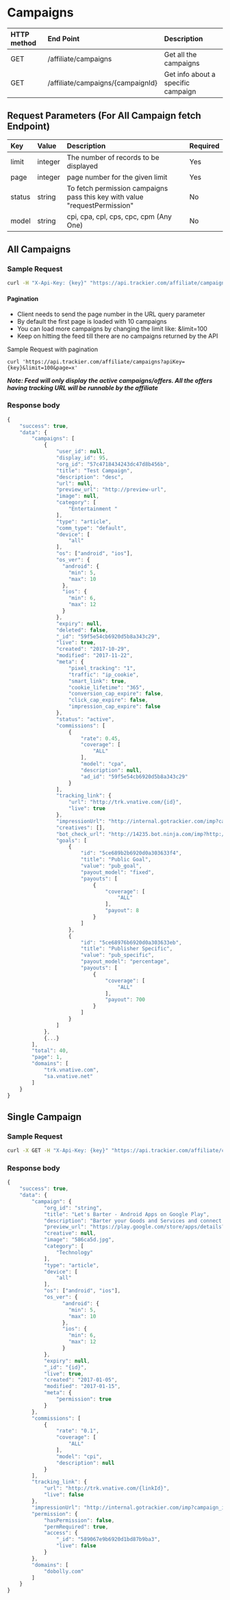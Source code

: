 # Campaigns

| **HTTP method** | **End Point** | **Description** |
| :--- | :--- | :--- |
| GET | /affiliate/campaigns | Get all the campaigns |
| GET | /affiliate/campaigns/{campaignId} | Get info about a specific campaign |

## Request Parameters \(For All Campaign fetch Endpoint\)

| Key | Value | Description | Required |
| :--- | :--- | :--- | :--- |
| limit | integer | The number of records to be displayed | Yes |
| page | integer | page number for the given limit | Yes |
| status | string | To fetch permission campaigns pass this key with value "requestPermission" | No |
| model | string | cpi, cpa, cpl, cps, cpc, cpm \(Any One\) | No |

## **All Campaigns**

### **Sample Request**

```bash
curl -H "X-Api-Key: {key}" "https://api.trackier.com/affiliate/campaigns"
```

#### Pagination

* Client needs to send the page number in the URL query parameter
* By default the first page is loaded with 10 campaigns
* You can load more campaigns by changing the limit like: &limit=100
* Keep on hitting the feed till there are no campaigns returned by the API

Sample Request with pagination

```text
curl 'https://api.trackier.com/affiliate/campaigns?apiKey={key}&limit=100&page=x'
```

_**Note: Feed will only display the active campaigns/offers. All the offers having tracking URL will be runnable by the affiliate**_

### **Response body**

```javascript
{
    "success": true,
    "data": {
        "campaigns": [
            {
                "user_id": null,
                "display_id": 95,
                "org_id": "57c4718434243dc47d8b456b",
                "title": "Test Campaign",
                "description": "desc",
                "url": null,
                "preview_url": "http://preview-url",
                "image": null,
                "category": [
                    "Entertainment "
                ],
                "type": "article",
                "comm_type": "default",
                "device": [
                    "all"
                ],
                "os": ["android", "ios"],
                "os_ver": {
                  "android": {
                    "min": 5,
                    "max": 10
                  },
                  "ios": {
                    "min": 6,
                    "max": 12
                  }
                },
                "expiry": null,
                "deleted": false,
                "_id": "59f5e54cb6920d5b8a343c29",
                "live": true,
                "created": "2017-10-29",
                "modified": "2017-11-22",
                "meta": {
                    "pixel_tracking": "1",
                    "traffic": "ip_cookie",
                    "smart_link": true,
                    "cookie_lifetime": "365",
                    "conversion_cap_expire": false,
                    "click_cap_expire": false,
                    "impression_cap_expire": false
                },
                "status": "active",
                "commissions": [
                    {
                        "rate": 0.45,
                        "coverage": [
                            "ALL"
                        ],
                        "model": "cpa",
                        "description": null,
                        "ad_id": "59f5e54cb6920d5b8a343c29"
                    }
                ],
                "tracking_link": {
                    "url": "http://trk.vnative.com/{id}",
                    "live": true
                },
                "impressionUrl": "http://internal.gotrackier.com/imp?campaign_id=95&pub_id=3",
                "creatives": [],
                "bot_check_url": "http://14235.bot.ninja.com/imp?http://trk.vnative.com/{id}",
                "goals": [
                    {
                        "id": "5ce689b2b6920d0a303633f4",
                        "title": "Public Goal",
                        "value": "pub_goal",
                        "payout_model": "fixed",
                        "payouts": [
                            {
                                "coverage": [
                                    "ALL"
                                ],
                                "payout": 8
                            }
                        ]
                    },
                    {
                        "id": "5ce68976b6920d0a303633eb",
                        "title": "Publisher Specific",
                        "value": "pub_specific",
                        "payout_model": "percentage",
                        "payouts": [
                            {
                                "coverage": [
                                    "ALL"
                                ],
                                "payout": 700
                            }
                        ]
                    }
                ]
            },
            {...}
        ],
        "total": 40,
        "page": 1,
        "domains": [
            "trk.vnative.com",
            "sa.vnative.net"
        ]
    }
}
```

## **Single Campaign**

### **Sample Request**

```bash
curl -X GET -H "X-Api-Key: {key}" "https://api.trackier.com/affiliate/campaigns/58551c30b6920d760817f711"
```

### **Response body**

```javascript
{
    "success": true,
    "data": {
        "campaign": {
            "org_id": "string",
            "title": "Let's Barter - Android Apps on Google Play",
            "description": "Barter your Goods and Services and connect with individuals around you.",
            "preview_url": "https://play.google.com/store/apps/details?id=com.letsbarterindia.app",
            "creative": null,
            "image": "586ca5d.jpg",
            "category": [
                "Technology"
            ],
            "type": "article",
            "device": [
                "all"
            ],
            "os": ["android", "ios"],
            "os_ver": {
                  "android": {
                    "min": 5,
                    "max": 10
                  },
                  "ios": {
                    "min": 6,
                    "max": 12
                  }
            },
            "expiry": null,
            "_id": "{id}",
            "live": true,
            "created": "2017-01-05",
            "modified": "2017-01-15",
            "meta": {
                "permission": true
            }
        },
        "commissions": [
            {
                "rate": "0.1",
                "coverage": [
                    "ALL"
                ],
                "model": "cpi",
                "description": null
            }
        ],
        "tracking_link": {
            "url": "http://trk.vnative.com/{linkId}",
            "live": false
        },
        "impressionUrl": "http://internal.gotrackier.com/imp?campaign_id=3&pub_id=3",
        "permission": {
            "hasPermission": false,
            "permRequired": true,
            "access": {
                "_id": "589067e9b6920d1bd87b9ba3",
                "live": false
            }
        },
        "domains": [
            "dobolly.com"
        ]
    }
}
```

